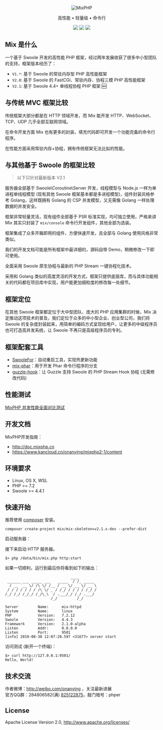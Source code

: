 <br>

<p align="center">
<img src="https://box.kancloud.cn/90f9b3c1d667aefa77b09ea1b7ffb054_120x120.png" alt="MixPHP">
</p>

<p align="center">高性能 • 轻量级 • 命令行</p>

<p align="center">
<img src="https://img.shields.io/badge/php-%3E%3D7.2-brightgreen">
<img src="https://img.shields.io/badge/swoole-%3E%3D4.4.1-brightgreen">
<img src="https://img.shields.io/badge/license-apache%202-blue">
</p>

## Mix 是什么

一个基于 Swoole 开发的高性能 PHP 框架，经过两年发展收获了很多中小型团队的支持，框架版本经历了：

- `V1.*`: 基于 Swoole 的常驻内存型 PHP 高性能框架
- `V2.0`: 基于 Swoole 的 FastCGI、常驻内存、协程三模 PHP 高性能框架
- `V2.1`: 基于 Swoole 4.4+ 单线程协程 PHP 框架 🆕

## 与传统 MVC 框架比较

传统框架大部分都是在 HTTP 领域开发，而 Mix 能开发 HTTP、WebSocket、TCP、UDP 几乎全部互联网领域。

在命令开发方面 Mix 也有更多的封装，填充代码即可开发一个功能完备的命令行程序。

在性能方面采用常驻内存+协程，拥有传统框架无法比拟的性能。 

## 与其他基于 Swoole 的框架比较

> 以下只针对最新版本 V2.1

服务器全部基于 Swoole\Coroutine\Server 开发，线程模型与 Node.js 一样为单进程单线程模型 (现有其他 Swoole 框架基本都是多进程模型)，组件封装风格参考 Golang，这样既拥有 Golang 的 CSP 并发模型，又无需像 Golang 一样处理数据的并发安全。

框架非常轻量灵活，现有组件全部基于 PSR 标准实现，均可独立使用，严格来讲 Mix 其实只封装了 `mix/console` 命令行开发组件，其他全部为选装。

框架集成了众多开箱即用的组件，方便快速开发，且全部与 Golang 使用风格非常类似。

我们的开发文档可能是所有框架中最详细的，源码自带 Demo，稍微修改一下即可使用。

全面采用 Swoole 原生协程与最新的 PHP Stream 一键协程化技术。

采用和 Golang 类似的高度灵活的开发方式，框架只提供底层库，而与具体功能相关的代码都在项目库中实现，用户能更加细粒度的修改每一处细节。

## 框架定位

在其他 Swoole 框架都定位于大中型团队、庞大的 PHP 应用集群的时候，Mix 决定推动这项技术的普及，我们定位于众多的中小型企业、创业型公司，我们将 Swoole 的复杂度封装起来，用简单的编码方式呈现给用户，让更多的中级程序员也可打造高并发系统，让 Swoole 不再只是高级程序员的专利。

## 框架配套工具

- [SwooleFor](https://github.com/mix-php/swoolefor)：自动重启工具，实现热更新功能
- [mix-phar](https://github.com/mix-php/mix-phar)：用于开发 Phar 命令行程序的分支
- [guzzle-hook](https://github.com/mix-php/guzzle-hook)：让 Guzzle 支持 Swoole 的 PHP Stream Hook 协程 (无需修改代码)

## 性能测试

[MixPHP 并发性能全面对比测试](http://www.jianshu.com/p/f769b6be1caf)

## 开发文档

MixPHP开发指南：

- http://doc.mixphp.cn
- https://www.kancloud.cn/onanying/mixphp2-1/content

## 环境要求

* Linux, OS X, WSL
* PHP >= 7.2
* Swoole >= 4.4.1

## 快速开始

推荐使用 [composer](https://www.phpcomposer.com/) 安装。

```
composer create-project mix/mix-skeleton=v2.1.x-dev --prefer-dist
```

启动服务器：

接下来启动 HTTP 服务器。

```
$> php /data/bin/mix.php http:start
```

如果一切顺利，运行到最后你将看到如下的输出：

```
                              ____
 ______ ___ _____ ___   _____  / /_ _____
  / __ `__ \/ /\ \/ /__ / __ \/ __ \/ __ \
 / / / / / / / /\ \/ _ / /_/ / / / / /_/ /
/_/ /_/ /_/_/ /_/\_\  / .___/_/ /_/ .___/
                     /_/         /_/

Server         Name:      mix-httpd
System         Name:      linux
PHP            Version:   7.2.12
Swoole         Version:   4.4.3
Framework      Version:   2.1.0-alpha
Listen         Addr:      0.0.0.0
Listen         Port:      9501
[info] 2019-08-30 12:07:20.597 <31677> server start
```

访问测试 (新开一个终端)：

```
$> curl http://127.0.0.1:9501/
Hello, World!
```

## 技术交流

作者微博：http://weibo.com/onanying ，关注最新进展     
官方QQ群：284806582(满) [825122875](http://shang.qq.com/wpa/qunwpa?idkey=d2908b0c7095fc7ec63a2391fa4b39a8c5cb16952f6cfc3f2ce4c9726edeaf20)，敲门暗号：phper

## License

Apache License Version 2.0, http://www.apache.org/licenses/
